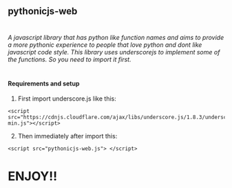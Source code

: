 ## pythonicjs-web
#

######  A javascript library that has python like function names and aims to provide a more pythonic experience to people that love python and dont like javascript code style. This library uses underscorejs to implement some of the functions. So you need to import it first. 

#

#### Requirements and setup
1. First import underscore.js like this:
```
<script src="https://cdnjs.cloudflare.com/ajax/libs/underscore.js/1.8.3/underscore-min.js"></script>
```
2. Then immediately after import this:
```
<script src="pythonicjs-web.js"> </script>
```

# ENJOY!!